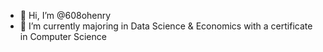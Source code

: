 - 👋 Hi, I’m @608ohenry
- 🌱 I’m currently majoring in Data Science & Economics with a certificate in Computer Science
